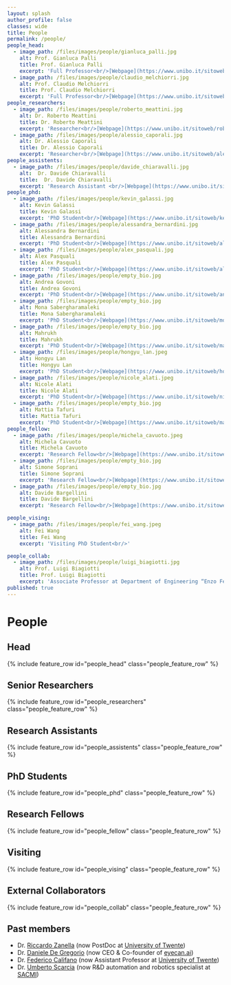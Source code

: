 ```yaml
---
layout: splash
author_profile: false
classes: wide
title: People
permalink: /people/
people_head:
  - image_path: /files/images/people/gianluca_palli.jpg
    alt: Prof. Gianluca Palli 
    title: Prof. Gianluca Palli 
    excerpt: 'Full Professor<br/>[Webpage](https://www.unibo.it/sitoweb/gianluca.palli/en)'
  - image_path: /files/images/people/claudio_melchiorri.jpg
    alt: Prof. Claudio Melchiorri 
    title: Prof. Claudio Melchiorri 
    excerpt: 'Full Professor<br/>[Webpage](https://www.unibo.it/sitoweb/claudio.melchiorri/en)'
people_researchers: 
  - image_path: /files/images/people/roberto_meattini.jpg 
    alt: Dr. Roberto Meattini
    title: Dr. Roberto Meattini
    excerpt: 'Researcher<br/>[Webpage](https://www.unibo.it/sitoweb/roberto.meattini2)' 
  - image_path: /files/images/people/alessio_caporali.jpg
    alt: Dr. Alessio Caporali
    title: Dr. Alessio Caporali
    excerpt: 'Researcher<br/>[Webpage](https://www.unibo.it/sitoweb/alessio.caporali2/en)'
people_assistents:
  - image_path: /files/images/people/davide_chiaravalli.jpg
    alt:  Dr. Davide Chiaravalli
    title:  Dr. Davide Chiaravalli
    excerpt: 'Research Assistant <br/>[Webpage](https://www.unibo.it/sitoweb/davide.chiaravalli2/en)'
people_phd:
  - image_path: /files/images/people/kevin_galassi.jpg
    alt: Kevin Galassi
    title: Kevin Galassi
    excerpt: 'PhD Student<br/>[Webpage](https://www.unibo.it/sitoweb/kevin.galassi2)'
  - image_path: /files/images/people/alessandra_bernardini.jpg
    alt: Alessandra Bernardini
    title: Alessandra Bernardini
    excerpt: 'PhD Student<br/>[Webpage](https://www.unibo.it/sitoweb/alessandr.bernardin5/en)'
  - image_path: /files/images/people/alex_pasquali.jpg
    alt: Alex Pasquali
    title: Alex Pasquali
    excerpt: 'PhD Student<br/>[Webpage](https://www.unibo.it/sitoweb/alex.pasquali2/en)'
  - image_path: /files/images/people/empty_bio.jpg
    alt: Andrea Govoni
    title: Andrea Govoni
    excerpt: 'PhD Student<br/>[Webpage](https://www.unibo.it/sitoweb/andrea.govoni11/en)'
  - image_path: /files/images/people/empty_bio.jpg
    alt: Mona Sabergharamaleki
    title: Mona Sabergharamaleki
    excerpt: 'PhD Student<br/>[Webpage](https://www.unibo.it/sitoweb/mona.sabergharamaleki/en)'
  - image_path: /files/images/people/empty_bio.jpg
    alt: Mahrukh
    title: Mahrukh
    excerpt: 'PhD Student<br/>[Webpage](https://www.unibo.it/sitoweb/mahrukh.mahrukh2/en)'
  - image_path: /files/images/people/hongyu_lan.jpeg
    alt: Hongyu Lan
    title: Hongyu Lan
    excerpt: 'PhD Student<br/>[Webpage](https://www.unibo.it/sitoweb/hongyu.lan/en)'
  - image_path: /files/images/people/nicole_alati.jpeg
    alt: Nicole Alati
    title: Nicole Alati
    excerpt: 'PhD Student<br/>[Webpage](https://www.unibo.it/sitoweb/nicole.alati/en)'
  - image_path: /files/images/people/empty_bio.jpg
    alt: Mattia Tafuri
    title: Mattia Tafuri
    excerpt: 'PhD Student<br/>[Webpage](https://www.unibo.it/sitoweb/mattia.tafuri/en)'
people_fellow:
  - image_path: /files/images/people/michela_cavuoto.jpeg
    alt: Michela Cavuoto
    title: Michela Cavuoto
    excerpt: 'Research Fellow<br/>[Webpage](https://www.unibo.it/sitoweb/michela.cavuoto2/en)'
  - image_path: /files/images/people/empty_bio.jpg
    alt: Simone Soprani
    title: Simone Soprani
    excerpt: 'Research Fellow<br/>[Webpage](https://www.unibo.it/sitoweb/simone.soprani2/en)'
  - image_path: /files/images/people/empty_bio.jpg
    alt: Davide Bargellini
    title: Davide Bargellini
    excerpt: 'Research Fellow<br/>[Webpage](https://www.unibo.it/sitoweb/davide.bargellini2/en)'

people_vising:
  - image_path: /files/images/people/fei_wang.jpeg
    alt: Fei Wang
    title: Fei Wang
    excerpt: 'Visiting PhD Student<br/>'

people_collab:
  - image_path: /files/images/people/luigi_biagiotti.jpg
    alt: Prof. Luigi Biagiotti
    title: Prof. Luigi Biagiotti
    excerpt: 'Associate Professor at Department of Engineering “Enzo Ferrari” of University of Modena and Reggio Emilia <br/>[Webpage](http://www.dii.unimore.it/~lbiagiotti/)'
published: true
---
```


<style>
/* Styles for the people list. */
.feature__item{
    margin-bottom: 0.3em;
}
.feature__item .archive__item{
    width: 100%;
    overflow: auto;
}
.feature__item .archive__item .archive__item-teaser{
    float: left;
    width: 35%;
    padding: 0em;
    margin: 0em;
    margin-right: 0.3em;
}

.feature__item .archive__item .archive__item-body{
    float: left;
    padding: 0em;
    margin: 0em;
    width: 60%;
    overflow: auto;
}
.feature__item .archive__item .archive__item-body .archive__item-title{
    padding-top: 0em;
    font-size: 0.8em;
    margin-top: 0em;
}

.feature__item .archive__item .archive__item-body .archive__item-excerpt{
    display: block;
    overflow: auto;
    font-size: 0.75em;
}

.feature__item .archive__item .archive__item-body .archive__item-excerpt p a::before{
    content: none;
}

</style>

# People

## Head
{% include feature_row id="people_head" class="people_feature_row" %}

## Senior Researchers
{% include feature_row id="people_researchers" class="people_feature_row" %}

## Research Assistants
{% include feature_row id="people_assistents" class="people_feature_row" %}

## PhD Students
{% include feature_row id="people_phd" class="people_feature_row" %}

## Research Fellows
{% include feature_row id="people_fellow" class="people_feature_row" %}

## Visiting
{% include feature_row id="people_vising" class="people_feature_row" %}

## External Collaborators
{% include feature_row id="people_collab" class="people_feature_row" %}

## Past members
 - Dr. [Riccardo Zanella](https://personen.utwente.nl/r.zanella) (now PostDoc at [University of Twente](https://www.utwente.nl/en/))
 - Dr. [Daniele De Gregorio](https://www.linkedin.com/in/daniele-de-gregorio/) (now CEO & Co-founder of [eyecan.ai](https://www.eyecan.ai/))
 - Dr. [Federico Califano](https://personen.utwente.nl/f.califano) (now Assistant Professor at [University of Twente](https://www.utwente.nl/en/))
 - Dr. [Umberto Scarcia](https://www.linkedin.com/in/umberto-scarcia-9281b646/?originalSubdomain=it) (now R&D automation and robotics specialist at [SACMI](https://www.sacmi.com/))  

